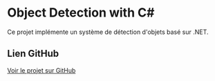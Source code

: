 ﻿# Object Detection with C#

Ce projet implémente un système de détection d'objets basé sur .NET.

## Lien GitHub
[Voir le projet sur GitHub](https://github.com/meryemha/meryem-hamidialaoui-ObjectDetection.git)
